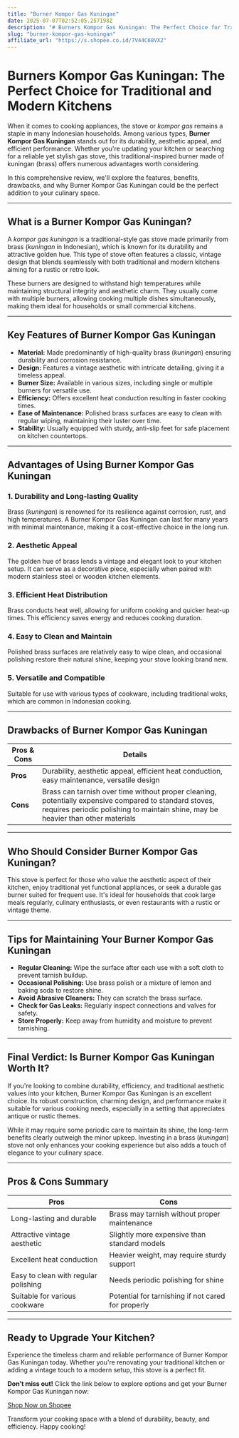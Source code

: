 ```yaml
---
title: "Burner Kompor Gas Kuningan"
date: 2025-07-07T02:52:05.257198Z
description: "# Burners Kompor Gas Kuningan: The Perfect Choice for Traditional and Modern Kitchens..."
slug: "burner-kompor-gas-kuningan"
affiliate_url: "https://s.shopee.co.id/7V44C68VX2"
---
```

# Burners Kompor Gas Kuningan: The Perfect Choice for Traditional and Modern Kitchens

When it comes to cooking appliances, the stove or *kompor gas* remains a staple in many Indonesian households. Among various types, **Burner Kompor Gas Kuningan** stands out for its durability, aesthetic appeal, and efficient performance. Whether you're updating your kitchen or searching for a reliable yet stylish gas stove, this traditional-inspired burner made of kuningan (brass) offers numerous advantages worth considering.

In this comprehensive review, we'll explore the features, benefits, drawbacks, and why Burner Kompor Gas Kuningan could be the perfect addition to your culinary space.

---

## What is a Burner Kompor Gas Kuningan?

A *kompor gas kuningan* is a traditional-style gas stove made primarily from brass (*kuningan* in Indonesian), which is known for its durability and attractive golden hue. This type of stove often features a classic, vintage design that blends seamlessly with both traditional and modern kitchens aiming for a rustic or retro look.

These burners are designed to withstand high temperatures while maintaining structural integrity and aesthetic charm. They usually come with multiple burners, allowing cooking multiple dishes simultaneously, making them ideal for households or small commercial kitchens.

---

## Key Features of Burner Kompor Gas Kuningan

- **Material:** Made predominantly of high-quality brass (*kuningan*) ensuring durability and corrosion resistance.
- **Design:** Features a vintage aesthetic with intricate detailing, giving it a timeless appeal.
- **Burner Size:** Available in various sizes, including single or multiple burners for versatile use.
- **Efficiency:** Offers excellent heat conduction resulting in faster cooking times.
- **Ease of Maintenance:** Polished brass surfaces are easy to clean with regular wiping, maintaining their luster over time.
- **Stability:** Usually equipped with sturdy, anti-slip feet for safe placement on kitchen countertops.

---

## Advantages of Using Burner Kompor Gas Kuningan

### 1. **Durability and Long-lasting Quality**

Brass (*kuningan*) is renowned for its resilience against corrosion, rust, and high temperatures. A Burner Kompor Gas Kuningan can last for many years with minimal maintenance, making it a cost-effective choice in the long run.

### 2. **Aesthetic Appeal**

The golden hue of brass lends a vintage and elegant look to your kitchen setup. It can serve as a decorative piece, especially when paired with modern stainless steel or wooden kitchen elements.

### 3. **Efficient Heat Distribution**

Brass conducts heat well, allowing for uniform cooking and quicker heat-up times. This efficiency saves energy and reduces cooking duration.

### 4. **Easy to Clean and Maintain**

Polished brass surfaces are relatively easy to wipe clean, and occasional polishing restore their natural shine, keeping your stove looking brand new.

### 5. **Versatile and Compatible**

Suitable for use with various types of cookware, including traditional woks, which are common in Indonesian cooking.

---

## Drawbacks of Burner Kompor Gas Kuningan

| Pros & Cons | Details |
|--------------|---------|
| **Pros** | Durability, aesthetic appeal, efficient heat conduction, easy maintenance, versatile design |
| **Cons** | Brass can tarnish over time without proper cleaning, potentially expensive compared to standard stoves, requires periodic polishing to maintain shine, may be heavier than other materials |

---

## Who Should Consider Burner Kompor Gas Kuningan?

This stove is perfect for those who value the aesthetic aspect of their kitchen, enjoy traditional yet functional appliances, or seek a durable gas burner suited for frequent use. It's ideal for households that cook large meals regularly, culinary enthusiasts, or even restaurants with a rustic or vintage theme.

---

## Tips for Maintaining Your Burner Kompor Gas Kuningan

- **Regular Cleaning:** Wipe the surface after each use with a soft cloth to prevent tarnish buildup.
- **Occasional Polishing:** Use brass polish or a mixture of lemon and baking soda to restore shine.
- **Avoid Abrasive Cleaners:** They can scratch the brass surface.
- **Check for Gas Leaks:** Regularly inspect connections and valves for safety.
- **Store Properly:** Keep away from humidity and moisture to prevent tarnishing.

---

## Final Verdict: Is Burner Kompor Gas Kuningan Worth It?

If you're looking to combine durability, efficiency, and traditional aesthetic values into your kitchen, Burner Kompor Gas Kuningan is an excellent choice. Its robust construction, charming design, and performance make it suitable for various cooking needs, especially in a setting that appreciates antique or rustic themes.

While it may require some periodic care to maintain its shine, the long-term benefits clearly outweigh the minor upkeep. Investing in a brass (*kuningan*) stove not only enhances your cooking experience but also adds a touch of elegance to your culinary space.

---

## Pros & Cons Summary

| Pros | Cons |
|------------------------------|-------------------------------------------------------|
| Long-lasting and durable | Brass may tarnish without proper maintenance |
| Attractive vintage aesthetic | Slightly more expensive than standard models |
| Excellent heat conduction | Heavier weight, may require sturdy support |
| Easy to clean with regular polishing | Needs periodic polishing for shine |
| Suitable for various cookware | Potential for tarnishing if not cared for properly |

---

## Ready to Upgrade Your Kitchen?

Experience the timeless charm and reliable performance of Burner Kompor Gas Kuningan today. Whether you're renovating your traditional kitchen or adding a vintage touch to a modern setup, this stove is a perfect fit.

**Don’t miss out!** Click the link below to explore options and get your Burner Kompor Gas Kuningan now:

[Shop Now on Shopee](https://s.shopee.co.id/7V44C68VX2)

Transform your cooking space with a blend of durability, beauty, and efficiency. Happy cooking!